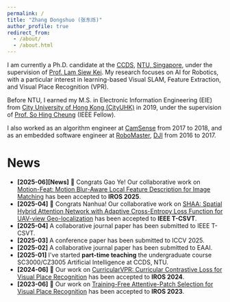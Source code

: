 ```yaml
---
permalink: /
title: "Zhang Dongshuo (张东烁)"
author_profile: true
redirect_from: 
  - /about/
  - /about.html
---
```


I am currently a Ph.D. candidate at the [CCDS](https://www.ntu.edu.sg/computing), [NTU, Singapore](https://www.ntu.edu.sg/), under the supervision of [Prof. Lam Siew Kei](https://siewkeilam.github.io/ei-research-group/index.html). My research focuses on AI for Robotics, with a particular interest in learning-based Visual SLAM, Feature Extraction, and Visual Place Recognition (VPR).

Before NTU, I earned my M.S. in Electronic Information Engineering (EIE) from [City University of Hong Kong (CityUHK)](https://www.cityu.edu.hk/) in 2019, under the supervision of [Prof. So Hing Cheung](https://www.ee.cityu.edu.hk/~hcso/) (IEEE Fellow).

I also worked as an algorithm engineer at [CamSense](https://www.camsense.cn/en/) from 2017 to 2018, and as an embedded software engineer at [RoboMaster](https://www.robomaster.com/en-US), [DJI](https://www.dji.com/) from 2016 to 2017.

News
======
- **[2025-06][News]** 🎉 Congrats Gao Ye! Our collaborative work on [Motion-Feat: Motion Blur-Aware Local Feature Description for Image Matching](https://github.com/AndreGao08/Motion-Feat) has been accepted to **IROS 2025**. <br />
- **[2025-04]** 🎉 Congrats Nanhua! Our collaborative work on [SHAA: Spatial Hybrid Attention Network with Adaptive Cross-Entropy Loss Function for UAV-view Geo-localization](https://github.com/chennanhua001/SHAA) has been accepted to **IEEE T-CSVT**. <br />
- **[2025-04]** A collaborative journal paper has been submitted to IEEE T-CSVT. <br />
- **[2025-03]** A conference paper has been submitted to ICCV 2025. <br />
- **[2025-02]** A collaborative journal paper has been submitted to EAAI. <br />
- **[2025-01]** I've started **part-time teaching** the undergraduate course SC3000/CZ3005 Artificial Intelligence at CCDS, NTU. <br />
- **[2024-06]** 🎉 Our work on [CurricularVPR: Curricular Contrastive Loss for Visual Place Recognition](https://alandszhang.github.io/publication/iros24_curricularvpr) has been accepted to **IROS 2024**. <br />
- **[2023-06]** 🎉 Our work on [Training-Free Attentive-Patch Selection for Visual Place Recognition](https://alandszhang.github.io/publication/iros23_atten)
 has been accepted to **IROS 2023**.
